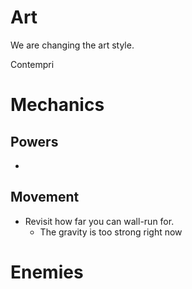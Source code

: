 # Art
We are changing the art style. 

Contempri

# Mechanics


## Powers

- 

## Movement

- Revisit how far you can wall-run for.
	- The gravity is too strong right now

# Enemies
